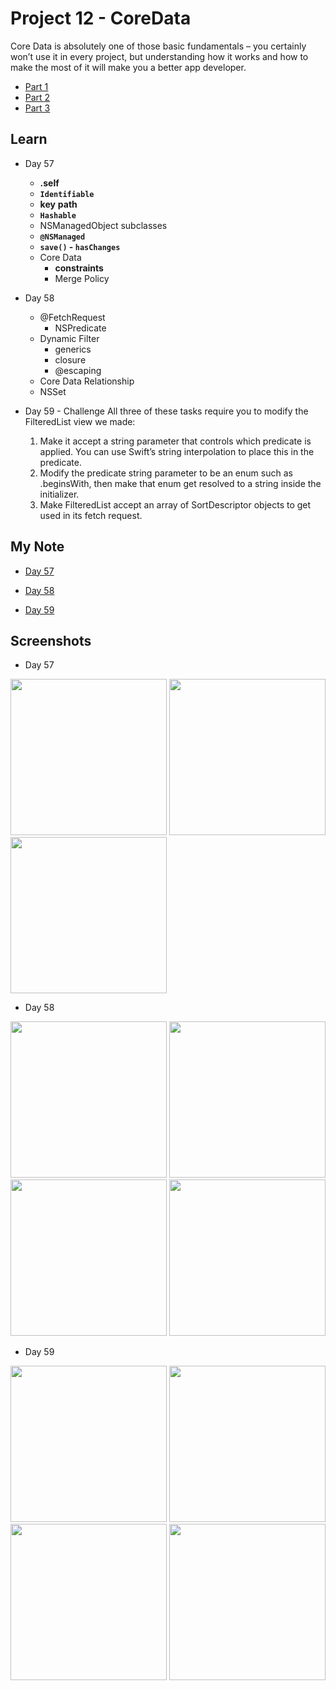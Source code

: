 # Project 12 - CoreData

Core Data is absolutely one of those basic fundamentals – you certainly won’t use it in every project, but understanding how it works and how to make the most of it will make you a better app developer.

- [Part 1](https://www.hackingwithswift.com/100/swiftui/57)
- [Part 2](https://www.hackingwithswift.com/100/swiftui/58)
- [Part 3](https://www.hackingwithswift.com/100/swiftui/59)

## **Learn**

- Day 57
    - ****\.self****
    - **`Identifiable`**
    - **key** **path**
    - **`Hashable`**
    - NSManagedObject subclasses
    - **`@NSManaged`**
    - **`save()` - `hasChanges`**
    - Core Data
        - ****constraints****
        - Merge Policy

- Day 58
    - @FetchRequest
        - NSPredicate
    - Dynamic Filter
        - generics
        - closure
        - @escaping
    - Core Data Relationship
    - NSSet

- Day 59 - Challenge
All three of these tasks require you to modify the FilteredList view we made:

    1. Make it accept a string parameter that controls which predicate is applied. You can use Swift’s string interpolation to place this in the predicate.
    2. Modify the predicate string parameter to be an enum such as .beginsWith, then make that enum get resolved to a string inside the initializer.
    3. Make FilteredList accept an array of SortDescriptor objects to get used in its fetch request.
    
    
## **My Note**

- [Day 57](https://hsiangdev.notion.site/Day-57-Project-12-Part-1-CoreData-100DaysOfSwiftUI-a2d4eb46665a44839a471c96f28974a5?pvs=4)
- [Day 58](https://hsiangdev.notion.site/Day-58-Project-12-Part-2-CoreData-100DaysOfSwiftUI-1e51410086774f77b6e977e383073839?pvs=4)

- [Day 59](https://hsiangdev.notion.site/Day-59-Project-12-Part-3-Challenge-100DaysOfSwiftUI-1fc1c19ad1de4cc3a166f55e63f62dd9?pvs=4)

## Screenshots

- Day 57

<div>
    <img src="Screenshots/day57-coredata-1.png" width="250">
    <img src="Screenshots/day57-coredata-2.png" width="250">
    <img src="Screenshots/day57-coredata-3.png" width="250">
</div>

- Day 58

<div>
    <img src="Screenshots/day58-coredata-1.png" width="250">
    <img src="Screenshots/day58-coredata-2.png" width="250">
    <img src="Screenshots/day58-coredata-3.png" width="250">
    <img src="Screenshots/day58-coredata-4.png" width="250">
</div>

- Day 59

<div>
    <img src="Screenshots/day59-coredata-1.png" width="250">
    <img src="Screenshots/day59-coredata-2.png" width="250">
    <img src="Screenshots/day59-coredata-3.png" width="250">
    <img src="Screenshots/day59-coredata-4.png" width="250">
</div>




